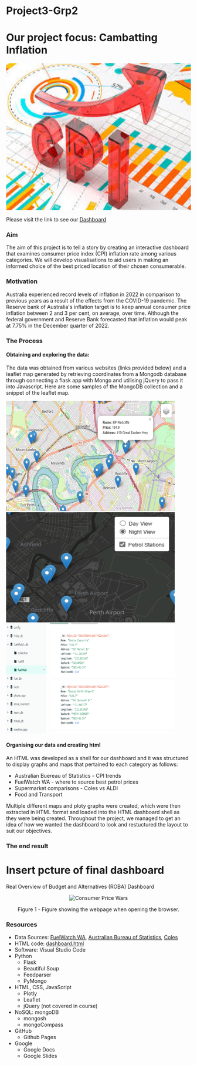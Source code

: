 # Project3-Grp2
# Our project focus: Cambatting Inflation
<p align="center">
  <img width="800" height="400" src="images/img1.png">
</p>

Please visit the link to see our
[Dashboard](https://shanCH3n.github.io/Project3-Grp2/dashboard.html)

### Aim
The aim of this project is to tell a story by creating an interactive dashboard that examines consumer price index (CPI) inflation rate among various categories. We will develop visualisations to aid users in making an informed choice of the best priced location of their chosen consumerable.

### Motivation
Australia experienced record levels of inflation in 2022 in comparison to previous years as a result of the effects from the COVID-19 pandemic.
The Reserve bank of Australia's inflation target is to keep annual consumer price inflation between 2 and 3 per cent, on average,
over time. Although the federal government and Reserve Bank forecasted that inflation would peak at 7.75% in the December quarter of 2022. 

### The Process 
#### Obtaining and exploring the data:
The data was obtained from various websites (links provided below) and a leaflet map generated by retrieving coordinates from a Mongodb database through connecting a flask app with Mongo and utilising jQuery to pass it into Javascript. Here are some samples of the MongoDB collection and a snippet of the leaflet map.

<p float="left">
  <img width="460" height="300" src="images/sampleStatMap.png">
  <img width="460" height="300" src="images/sampleStatMap2.png">
  <img width="460" height="300"src="images/sampleMongoDB.png">
</p>

#### Organising our data and creating html
An HTML was developed as a shell for our dashboard and it was structured to display graphs and maps that pertained to each category as follows:
- Australian Buereau of Statistics - CPI trends
- FuelWatch WA - where to source best petrol prices
- Supermarket comparisons - Coles vs ALDI
- Food and Transport

Multiple different maps and ploty graphs were created, which were then extracted in HTML format and loaded into the HTML dashboard shell as they were being created. Throughout the project, we managed to get an idea of how we wanted the dashboard to look and restuctured the layout to suit our objectives.

### The end result
# Insert pcture of final dashboard
Real Overview of Budget and Alternatives (ROBA) Dashboard
<p align = "center">
<img width="800" alt="Consumer Price Wars" src="https://user-images.githubusercontent.com/112173540/215260800-f07e9dd6-2cda-4226-b21a-08ca934c9ca5.png">
</p>
<p align = "center">
Figure 1 - Figure showing the webpage when opening the browser.
</p>

### Resources
- Data Sources: [FuelWatch WA](https://fuelprice.io/api/), [Australian Bureau of Statistics](https://explore.data.abs.gov.au/), [Coles](https://www.coles.com.au/)
- HTML code: <a href="https://github.com/shanCH3n/Project3-Grp2/blob/main/dashboard.html" target="_blank">dashboard.html</a>
- Software: Visual Studio Code
- Python
    - Flask
    - Beautiful Soup
    - Feedparser
    - PyMongo
- HTML, CSS, JavaScript
    - Plotly
    - Leaflet
    - jQuery (not covered in course)
- NoSQL: mongoDB
    - mongosh
    - mongoCompass
- GitHub
    - Github Pages
- Google
    - Google Docs
    - Google Slides
